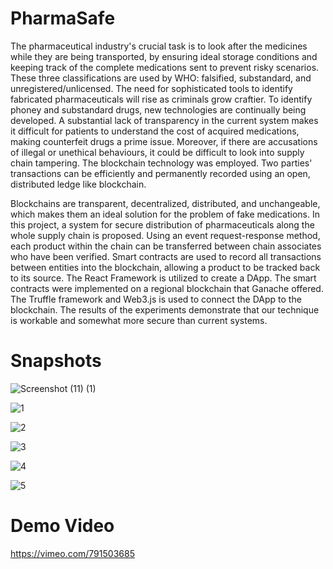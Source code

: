 # PharmaSafe
The pharmaceutical industry's crucial task is to look after the medicines while they are being transported, by ensuring ideal storage conditions and keeping 
track of the complete medications sent to prevent risky scenarios. These three classifications are used by WHO: falsified, substandard, and unregistered/unlicensed. 
The need for sophisticated tools to identify fabricated pharmaceuticals will rise as criminals grow craftier. To identify phoney and substandard drugs, new 
technologies are continually being developed. A substantial lack of transparency in the current system makes it difficult for patients to understand the cost of 
acquired medications, making counterfeit drugs a prime issue. Moreover, if there are accusations of illegal or unethical behaviours, it could be difficult to look into supply chain tampering. The blockchain technology was employed. Two parties' transactions can be efficiently and permanently recorded using an open, distributed ledge like blockchain. 

Blockchains are transparent, decentralized, distributed, and unchangeable, which makes them an ideal solution for the problem of fake medications. In this project, a system for secure distribution of pharmaceuticals along the whole supply chain is proposed. Using an event request-response method, each product within the chain can be transferred between chain associates who have been verified. Smart contracts are used to record all transactions between entities into the blockchain, allowing a product to be tracked back to its source. The React Framework is utilized to create a DApp. The smart contracts were implemented on a regional blockchain that Ganache offered. The Truffle framework and Web3.js is used to connect the DApp to the blockchain. The results of the experiments demonstrate that our technique is workable and somewhat more secure than current systems.


# Snapshots


![Screenshot (11) (1)](https://user-images.githubusercontent.com/114301040/215974248-89dd0b08-47e5-45d4-9e1b-4e5d53ba85c9.png)

![1](https://user-images.githubusercontent.com/114301040/215973875-51699da2-a9af-4bcc-ad83-3ad17a05af08.png)

![2](https://user-images.githubusercontent.com/114301040/215974329-0b031c1c-d127-49df-96c8-1f8ed9a0f914.png)

![3](https://user-images.githubusercontent.com/114301040/215974366-d5d9e20c-2931-453d-9cd5-b54b0151063d.png)

![4](https://user-images.githubusercontent.com/114301040/215974400-92f1af4b-0941-4d8a-b9dc-993172a9c9ef.png)

![5](https://user-images.githubusercontent.com/114301040/215974472-57dcb65e-32b9-4c1d-85ff-a1a8566af421.png)


# Demo Video

https://vimeo.com/791503685








